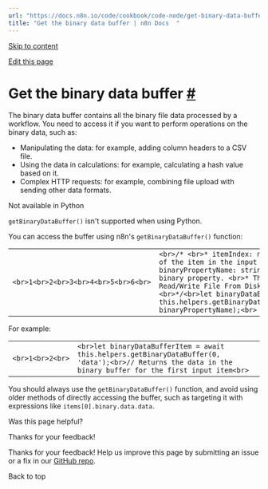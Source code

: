 ```yaml
---
url: "https://docs.n8n.io/code/cookbook/code-node/get-binary-data-buffer/"
title: "Get the binary data buffer | n8n Docs  "
---
```


[Skip to content](https://docs.n8n.io/code/cookbook/code-node/get-binary-data-buffer/#get-the-binary-data-buffer)

[Edit this page](https://github.com/n8n-io/n8n-docs/edit/main/docs/code/cookbook/code-node/get-binary-data-buffer.md "Edit this page")

# Get the binary data buffer [\#](https://docs.n8n.io/code/cookbook/code-node/get-binary-data-buffer/\#get-the-binary-data-buffer "Permanent link")

The binary data buffer contains all the binary file data processed by a workflow. You need to access it if you want to perform operations on the binary data, such as:

- Manipulating the data: for example, adding column headers to a CSV file.
- Using the data in calculations: for example, calculating a hash value based on it.
- Complex HTTP requests: for example, combining file upload with sending other data formats.

Not available in Python

`getBinaryDataBuffer()` isn't supported when using Python.

You can access the buffer using n8n's `getBinaryDataBuffer()` function:

|     |     |
| --- | --- |
| ```<br>1<br>2<br>3<br>4<br>5<br>6<br>``` | ```<br>/* <br>* itemIndex: number. The index of the item in the input data.<br>* binaryPropertyName: string. The name of the binary property. <br>* The default in the Read/Write File From Disk node is 'data'. <br>*/<br>let binaryDataBufferItem = await this.helpers.getBinaryDataBuffer(itemIndex, binaryPropertyName);<br>``` |

For example:

|     |     |
| --- | --- |
| ```<br>1<br>2<br>``` | ```<br>let binaryDataBufferItem = await this.helpers.getBinaryDataBuffer(0, 'data');<br>// Returns the data in the binary buffer for the first input item<br>``` |

You should always use the `getBinaryDataBuffer()` function, and avoid using older methods of directly accessing the buffer, such as targeting it with expressions like `items[0].binary.data.data`.

Was this page helpful?






Thanks for your feedback!






Thanks for your feedback! Help us improve this page by submitting an issue or a fix in our [GitHub repo](https://github.com/n8n-io/n8n-docs).


Back to top